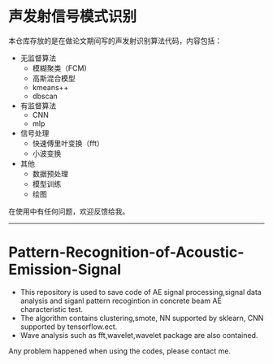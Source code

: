 # 声发射信号模式识别
本仓库存放的是在做论文期间写的声发射识别算法代码，内容包括：
* 无监督算法
  * 模糊聚类（FCM)
  * 高斯混合模型
  * kmeans++
  * dbscan
* 有监督算法
  * CNN
  * mlp
* 信号处理
  * 快速傅里叶变换（fft）
  * 小波变换
* 其他
  * 数据预处理
  * 模型训练
  * 绘图

在使用中有任何问题，欢迎反馈给我。

-----------------------------------------------------------------
# Pattern-Recognition-of-Acoustic-Emission-Signal

* This repository is used to save code of AE signal processing,signal data analysis and siganl pattern recogintion in concrete beam AE characteristic test.
* The algorithm contains clustering,smote, NN supported by sklearn, CNN supported by tensorflow.ect.
* Wave analysis such as fft,wavelet,wavelet package are also contained.

Any problem happened when using the codes, please contact me.
